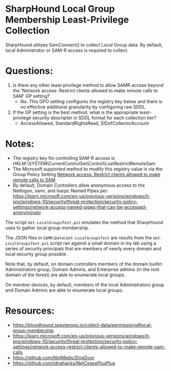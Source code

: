 # SharpHound Local Group Membership Least-Privilege Collection

SharpHound utilizes SamConnect() to collect Local Group data. By default, local Administrator or SAM-R access is required to collect.

# Questions:

1. Is there any other least-privilege method to allow SAMR access beyond the 'Network access: Restrict clients allowed to make remote calls to SAM' GP setting?
   - No. This GPO setting configures the registry key below and there is no effective additional granularity by configuring raw SDDL.
2. If the GP setting is the best method, what is the appropriate least-privilege security descriptor in SDDL format for each collection tier?
   - AccessAllowed, StandardRightsRead, SIDofCollectorAccount

# Notes:

- The registry key for controlling SAM-R access is HKLM:\SYSTEM\CurrentControlSet\Control\Lsa\RestrictRemoteSam
- The Microsoft supported method to modify this registry value is via the Group Policy Setting [Network access: Restrict clients allowed to make remote calls to SAM](https://learn.microsoft.com/en-us/previous-versions/windows/it-pro/windows-10/security/threat-protection/security-policy-settings/network-access-restrict-clients-allowed-to-make-remote-sam-calls)
- By default, Domain Controllers allow anonymous access to the Netlogon, samr, and lsarpc Named Pipes per: https://learn.microsoft.com/en-us/previous-versions/windows/it-pro/windows-10/security/threat-protection/security-policy-settings/network-access-named-pipes-that-can-be-accessed-anonymously

The script `Get-LocalGroupsTest.ps1` emulates the method that SharpHound uses to gather local group membership.

The JSON files in `SAMR\Data\Get-LocalGroupsTest` are results from the `Get-LocalGroupsTest.ps1` script ran against a small domain in my lab using a series of security principals that are members of nearly every domain and local security group possible.

Note that, by default, on domain controllers members of the domain builtin Administrators group, Domain Admins, and Enterprise admins (in the root domain of the forest) are able to enumerate local groups.

On member devices, by default, members of the local Administrators group and Domain Admins are able to enumerate local groups.

# Resources:

- https://bloodhound.specterops.io/collect-data/permissions#local-group-membership
- https://learn.microsoft.com/en-us/previous-versions/windows/it-pro/windows-10/security/threat-protection/security-policy-settings/network-access-restrict-clients-allowed-to-make-remote-sam-calls
- https://github.com/NotMedic/DogDoor
- https://github.com/idnahacks/NetCeasePlusPlus
